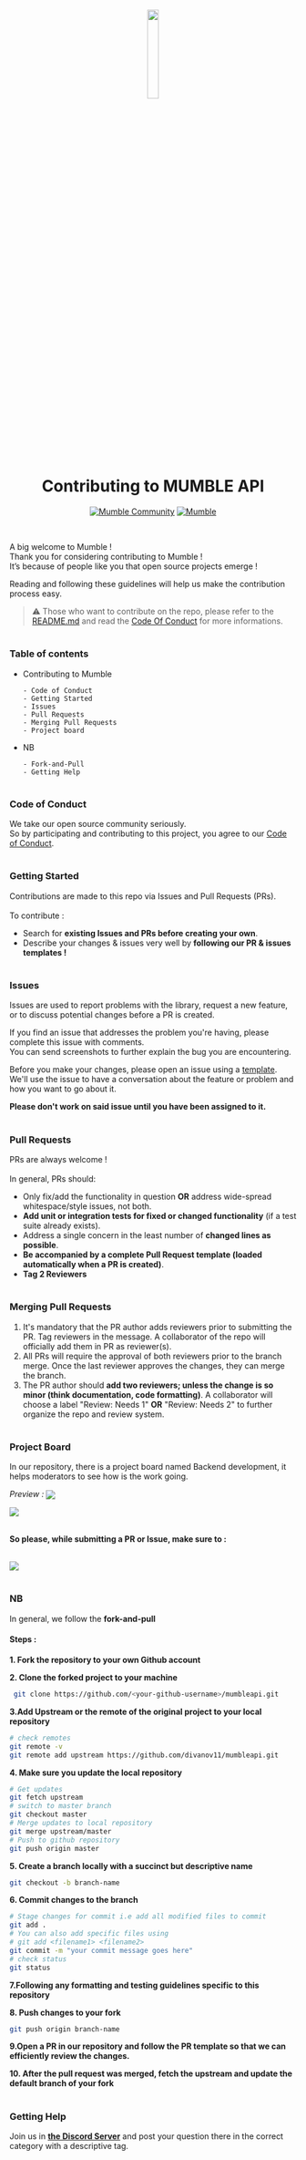 #
<div align="center">
  <img src="./static/images/dark-logo.1c6c40e2.png" width="20%">
  <h1 align="center">
    Contributing to MUMBLE API
  </h1>

  <a href="https://discord.gg/TxgpyK8pzf">![Mumble Community](https://img.shields.io/discord/825371211399692308?label=Mumble%20Community&style=for-the-badge&logo=Discord)</a>
  <a href="http://mumbleapi.herokuapp.com/">![Mumble](https://img.shields.io/badge/Mumble-API-9cf?style=for-the-badge)</a>

</div>

<br/>

A big welcome to Mumble ! 
<br />
Thank you for considering contributing to Mumble !
<br />
It’s because of people like you that open source projects emerge ! 

Reading and following these guidelines will help us make the contribution process easy.

> ⚠ Those who want to contribute on the repo, please refer to the [README.md](https://github.com/divanov11/mumbleapi/blob/master/README.md) and read the [Code Of Conduct](https://github.com/divanov11/mumbleapi/blob/master/CodeOfConduct.md) for more informations.

#

### Table of contents

- Contributing to Mumble

      - Code of Conduct
      - Getting Started
      - Issues
      - Pull Requests
      - Merging Pull Requests
      - Project board

- NB  

      - Fork-and-Pull
      - Getting Help

#

### Code of Conduct

We take our open source community seriously.
<br />
So by participating and contributing to this project, you agree to our [Code of Conduct](https://github.com/divanov11/mumbleapi/blob/master/CodeOfConduct.md).

#

### Getting Started

Contributions are made to this repo via Issues and Pull Requests (PRs).
<br />
<br/>
To contribute :

- Search for **existing Issues and PRs before creating your own**.
- Describe your changes & issues very well by **following our PR & issues templates !**

#

### Issues

Issues are used to report problems with the library, request a new feature, or to discuss potential changes before a PR is created.

If you find an issue that addresses the problem you're having, please complete this issue with comments.
<br />
You can send screenshots to further explain the bug you are encountering. 

Before you make your changes, please open an issue using a [template](https://github.com/divanov11/mumbleapi/issues/new/choose). We'll use the issue to have a conversation about the feature or problem and how you want to go about it. 

**Please don't work on said issue until you have been assigned to it.**

#

### Pull Requests

PRs are always welcome !
<br />
<br />
In general, PRs should:

- Only fix/add the functionality in question **OR** address wide-spread whitespace/style issues, not both.
- **Add unit or integration tests for fixed or changed functionality** (if a test suite already exists).
- Address a single concern in the least number of **changed lines as possible**.
- **Be accompanied by a complete Pull Request template (loaded automatically when a PR is created)**.
- **Tag 2 Reviewers**
#

### Merging Pull Requests


1. It's mandatory that the PR author adds reviewers prior to submitting the PR. Tag reviewers in the message. A collaborator of the repo will officially add them in PR as reviewer(s). 
2. All PRs will require the approval of both reviewers prior to the branch merge. Once the last reviewer approves the changes, they can merge the branch.
3. The PR author should **add two reviewers; unless the change is so minor (think documentation, code formatting)**. A collaborator will choose a label "Review: Needs 1" **OR** "Review: Needs 2" to further organize the repo and review system.

#


### Project Board 

In our repository, there is a project board named Backend development, it helps moderators to see how is the work going.
<br/>

*Preview :*
<img align="center" src="./img/introducing-project-board1.png"/>

<img src="./img/project-board.gif">

<br />
<br />

**So please, while submitting a PR or Issue, make sure to :**

<br/>

<img src="./img/activate-project.gif">

#

### NB

In general, we follow the **fork-and-pull**


#### Steps :

**1. Fork the repository to your own Github account**

**2. Clone the forked project to your machine**

   ```bash
    git clone https://github.com/<your-github-username>/mumbleapi.git
   ```

**3.Add Upstream or the remote of the original project to your local repository**

   ```bash
   # check remotes
   git remote -v
   git remote add upstream https://github.com/divanov11/mumbleapi.git
   ```

**4. Make sure you update the local repository**

   ```bash
   # Get updates
   git fetch upstream
   # switch to master branch
   git checkout master
   # Merge updates to local repository
   git merge upstream/master
   # Push to github repository
   git push origin master
   ```

**5. Create a branch locally with a succinct but descriptive name**

   ```bash
   git checkout -b branch-name
   ```

**6. Commit changes to the branch**

   ```bash
   # Stage changes for commit i.e add all modified files to commit
   git add .
   # You can also add specific files using
   # git add <filename1> <filename2>
   git commit -m "your commit message goes here"
   # check status
   git status
   ```

**7.Following any formatting and testing guidelines specific to this repository**

**8. Push changes to your fork**

   ```bash
   git push origin branch-name
   ```

**9.Open a PR in our repository and follow the PR template so that we can efficiently review the changes.**

**10. After the pull request was merged, fetch the upstream and update the default branch of your fork**

#

### Getting Help

Join us in **[the Discord Server](https://discord.gg/9Du4KUY3dE)** and post your question there in the correct category with a descriptive tag.

#
